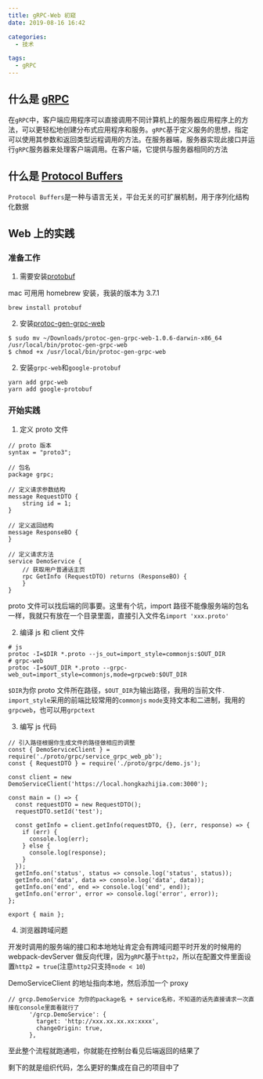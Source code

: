 ```yaml
---
title: gRPC-Web 初窥
date: 2019-08-16 16:42

categories:
  - 技术

tags:
  - gRPC
---
```


## 什么是 [gRPC][1]

在`gRPC`中，客户端应用程序可以直接调用不同计算机上的服务器应用程序上的方法，可以更轻松地创建分布式应用程序和服务。`gRPC`基于定义服务的思想，指定可以使用其参数和返回类型远程调用的方法。在服务器端，服务器实现此接口并运行`gRPC`服务器来处理客户端调用。在客户端，它提供与服务器相同的方法

## 什么是 [Protocol Buffers][2]

`Protocol Buffers`是一种与语言无关，平台无关的可扩展机制，用于序列化结构化数据

## Web 上的实践

### 准备工作

1. 需要安装[protobuf][3]

mac 可用用 homebrew 安装，我装的版本为 3.7.1

```
brew install protobuf
```

2. 安装[protoc-gen-grpc-web][4]

```
$ sudo mv ~/Downloads/protoc-gen-grpc-web-1.0.6-darwin-x86_64 /usr/local/bin/protoc-gen-grpc-web
$ chmod +x /usr/local/bin/protoc-gen-grpc-web
```

2. 安装`grpc-web`和`google-protobuf`

```
yarn add grpc-web
yarn add google-protobuf
```

### 开始实践

1. 定义 proto 文件

```
// proto 版本
syntax = "proto3";

// 包名
package grpc;

// 定义请求参数结构
message RequestDTO {
    string id = 1;
}

// 定义返回结构
message ResponseBO {
}

// 定义请求方法
service DemoService {
    // 获取用户普通话主页
    rpc GetInfo (RequestDTO) returns (ResponseBO) {
    }
}
```

proto 文件可以找后端的同事要。这里有个坑，import 路径不能像服务端的包名一样，我就只有放在一个目录里面，直接引入文件名`import 'xxx.proto'`

2. 编译 js 和 client 文件

```
# js
protoc -I=$DIR *.proto --js_out=import_style=commonjs:$OUT_DIR
# grpc-web
protoc -I=$OUT_DIR *.proto --grpc-web_out=import_style=commonjs,mode=grpcweb:$OUT_DIR
```

`$DIR`为你 proto 文件所在路径，`$OUT_DIR`为输出路径，我用的当前文件`.` `import_style`采用的前端比较常用的`commonjs` `mode`支持文本和二进制，我用的`grpcweb`，也可以用`grpctext`

3. 编写 js 代码

```
// 引入路径根据你生成文件的路径做相应的调整
const { DemoServiceClient } = require('./proto/grpc/service_grpc_web_pb');
const { RequestDTO } = require('./proto/grpc/demo.js');

const client = new DemoServiceClient('https://local.hongkazhijia.com:3000');

const main = () => {
  const requestDTO = new RequestDTO();
  requestDTO.setId('test');

  const getInfo = client.getInfo(requestDTO, {}, (err, response) => {
    if (err) {
      console.log(err);
    } else {
      console.log(response);
    }
  });
  getInfo.on('status', status => console.log('status', status));
  getInfo.on('data', data => console.log('data', data));
  getInfo.on('end', end => console.log('end', end));
  getInfo.on('error', error => console.log('error', error));
};

export { main };
```

4. 浏览器跨域问题

开发时调用的服务端的接口和本地地址肯定会有跨域问题平时开发的时候用的 webpack-devServer 做反向代理，因为`gRPC`基于`http2`，所以在配置文件里面设置`http2 = true`(注意`http2`只支持`node < 10`)

DemoServiceClient 的地址指向本地，然后添加一个 proxy

```
// grcp.DemoService 为你的package名 + service名称，不知道的话先直接请求一次直接在console里面看就行了
      '/grcp.DemoService': {
        target: 'http://xxx.xx.xx.xx:xxxx',
        changeOrigin: true,
      },
```

至此整个流程就跑通啦，你就能在控制台看见后端返回的结果了

剩下的就是组织代码，怎么更好的集成在自己的项目中了

[1]: https://grpc.io/docs/
[2]: https://developers.google.com/protocol-buffers/docs/reference/javascript-generated
[3]: https://github.com/protocolbuffers/protobuf/releases/
[4]: https://github.com/grpc/grpc-web/releases
